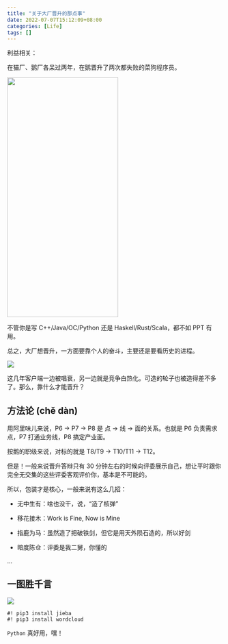 ```yaml
---
title: "关于大厂晋升的那点事"
date: 2022-07-07T15:12:09+08:00
categories: [Life]
tags: []
---
```


利益相关：

在猫厂、鹅厂各呆过两年，在鹅晋升了两次都失败的菜狗程序员。

<img src='https://ryder-1252249141.cos.ap-shanghai.myqcloud.com/uPic/2022-07-07-caigou.pic.jpg' style='width:260px;height:560px'>
</img>

不管你是写 C++/Java/OC/Python 还是 Haskell/Rust/Scala，都不如 PPT 有用。

总之，大厂想晋升，一方面要靠个人的奋斗，主要还是要看历史的进程。

![](https://ryder-1252249141.cos.ap-shanghai.myqcloud.com/uPic/2022-07-07-FIuD38.jpg)

这几年客户端一边被唱衰，另一边就是竞争白热化。可造的轮子也被造得差不多了。那么，靠什么才能晋升？

## 方法论 (chě dàn)

用阿里味儿来说，P6 -> P7 -> P8 是 点 -> 线 -> 面的关系。也就是 P6 负责需求点，P7 打通业务线，P8 搞定产业面。

按鹅的职级来说，对标的就是 T8/T9 -> T10/T11 -> T12。

但是！一般来说晋升答辩只有 30 分钟左右的时候向评委展示自己，想让平时跟你完全无交集的这些评委客观评价你，基本是不可能的。

所以，包装才是核心，一般来说有这么几招：

- 无中生有：啥也没干，说，“造了核弹”

- 移花接木：Work is Fine, Now is Mine

- 指鹿为马：虽然造了把破铁剑，但它是用天外陨石造的，所以好剑

- 暗度陈仓：评委是我二舅，你懂的

...

## 一图胜千言

![](https://ryder-1252249141.cos.ap-shanghai.myqcloud.com/uPic/2022-07-07-promote-dev-words.jpg)

```
#! pip3 install jieba
#! pip3 install wordcloud
```

`Python` 真好用，嘿！